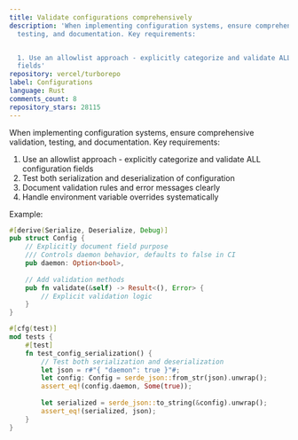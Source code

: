 ```yaml
---
title: Validate configurations comprehensively
description: 'When implementing configuration systems, ensure comprehensive validation,
  testing, and documentation. Key requirements:


  1. Use an allowlist approach - explicitly categorize and validate ALL configuration
  fields'
repository: vercel/turborepo
label: Configurations
language: Rust
comments_count: 8
repository_stars: 28115
---
```


When implementing configuration systems, ensure comprehensive validation, testing, and documentation. Key requirements:

1. Use an allowlist approach - explicitly categorize and validate ALL configuration fields
2. Test both serialization and deserialization of configuration
3. Document validation rules and error messages clearly
4. Handle environment variable overrides systematically

Example:
```rust
#[derive(Serialize, Deserialize, Debug)]
pub struct Config {
    // Explicitly document field purpose
    /// Controls daemon behavior, defaults to false in CI
    pub daemon: Option<bool>,
    
    // Add validation methods
    pub fn validate(&self) -> Result<(), Error> {
        // Explicit validation logic
    }
}

#[cfg(test)]
mod tests {
    #[test]
    fn test_config_serialization() {
        // Test both serialization and deserialization
        let json = r#"{ "daemon": true }"#;
        let config: Config = serde_json::from_str(json).unwrap();
        assert_eq!(config.daemon, Some(true));
        
        let serialized = serde_json::to_string(&config).unwrap();
        assert_eq!(serialized, json);
    }
}